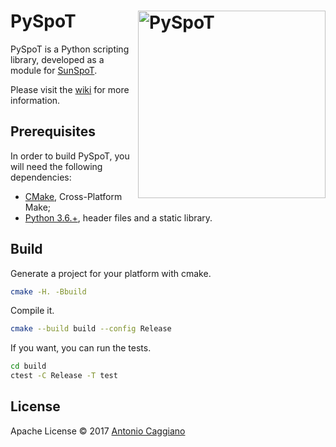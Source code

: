 # PySpoT<img align="right" alt="PySpoT" width="300" height="300" src="https://upload.wikimedia.org/wikipedia/commons/thumb/9/95/PEO-snake_alt.svg/2000px-PEO-snake_alt.svg.png" />

PySpoT is a Python scripting library, developed as a module for [SunSpoT](https://github.com/Fahien/sunspot).

Please visit the [wiki](https://github.com/Fahien/pyspot/wiki) for more information.

## Prerequisites

In order to build PySpoT, you will need the following dependencies:
- [CMake](https://cmake.org), Cross-Platform Make;
- [Python 3.6.+](https://www.python.org/downloads/), header files and a static library.

## Build

Generate a project for your platform with cmake.
```bash
cmake -H. -Bbuild
```

Compile it.
```bash
cmake --build build --config Release
```

If you want, you can run the tests.
```bash
cd build
ctest -C Release -T test
```

## License

Apache License © 2017 [Antonio Caggiano](http://www.fahien.me)
